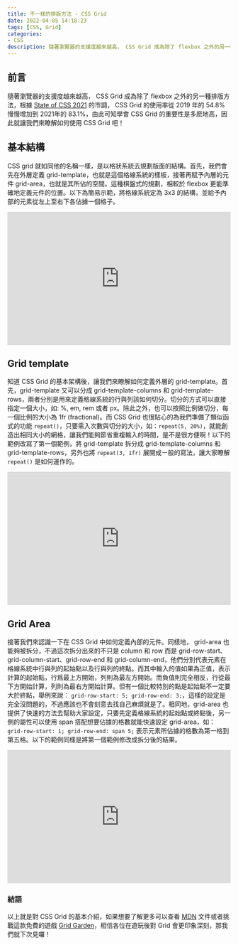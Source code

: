 ```yaml
---
title: 不一樣的排版方法 - CSS Grid
date: 2022-04-05 14:18:23
tags: [CSS, Grid]
categories:
- CSS
description: 隨著瀏覽器的支援度越來越高， CSS Grid 成為除了 flexbox 之外的另一種排版方法，根據 [State of CSS 2021](https://2021.stateofcss.com/en-US/features/layout/#grid) 的市調， CSS Grid 的使用率從 2019 年的 54.8% 慢慢增加到 2021年的 83.1%，由此可知學會 CSS Grid 的重要性是多麽地高，因此就讓我們來瞭解如何使用 CSS Grid 吧！
---
```

## 前言

隨著瀏覽器的支援度越來越高， CSS Grid 成為除了 flexbox 之外的另一種排版方法，根據 [State of CSS 2021](https://2021.stateofcss.com/en-US/features/layout/#grid) 的市調， CSS Grid 的使用率從 2019 年的 54.8% 慢慢增加到 2021年的 83.1%，由此可知學會 CSS Grid 的重要性是多麽地高，因此就讓我們來瞭解如何使用 CSS Grid 吧！

## 基本結構

CSS grid 就如同他的名稱一樣，是以格狀系統去規劃版面的結構。首先，我們會先在外層定義 grid-template，也就是這個格線系統的樣板，接著再賦予內層的元件 grid-area，也就是其所佔的空間。這種棋盤式的規劃，相較於 flexbox 更能準確地定義元件的位置。以下為簡易示範，將格線系統定為 3x3 的結構，並給予內部的元素從左上至右下各佔據一個格子。

<iframe height="300" style="width: 100%;" scrolling="no" title="Grid template 1" src="https://codepen.io/TimmyLin/embed/WNddVwb?default-tab=css%2Cresult" frameborder="no" loading="lazy" allowtransparency="true" allowfullscreen="true">
  See the Pen <a href="https://codepen.io/TimmyLin/pen/WNddVwb">
  Grid template 1</a> by HungJengLin (<a href="https://codepen.io/TimmyLin">@TimmyLin</a>)
  on <a href="https://codepen.io">CodePen</a>.
</iframe>

## Grid template

知道 CSS Grid 的基本架構後，讓我們來瞭解如何定義外層的 grid-template。首先，grid-template 又可以分成 grid-template-columns 和 grid-template-rows，兩者分別是用來定義格線系統的行與列該如何切分。切分的方式可以直接指定一個大小，如: %, em, rem 或者 px。除此之外，也可以按照比例做切分，每一個比例的大小為 1fr (fractional)。而 CSS Grid 也很貼心的為我們準備了類似函式的功能 `repeat()`，只要需入次數與切分的大小，如：`repeat(5, 20%)`，就能創造出相同大小的網格，讓我們能夠節省重複輸入的時間，是不是很方便啊！以下的範例改寫了第一個範例，將 grid-template 拆分成 grid-template-columns 和 grid-template-rows，另外也將 `repeat(3, 1fr)` 展開成ㄧ般的寫法，讓大家瞭解 `repeat()` 是如何運作的。

<iframe height="300" style="width: 100%;" scrolling="no" title="Grid template 1" src="https://codepen.io/TimmyLin/embed/KKZZOWz?default-tab=css%2Cresult" frameborder="no" loading="lazy" allowtransparency="true" allowfullscreen="true">
  See the Pen <a href="https://codepen.io/TimmyLin/pen/KKZZOWz">
  Grid template 1</a> by HungJengLin (<a href="https://codepen.io/TimmyLin">@TimmyLin</a>)
  on <a href="https://codepen.io">CodePen</a>.
</iframe>

## Grid Area

接著我們來認識一下在 CSS Grid 中如何定義內部的元件。同樣地， grid-area 也能夠被拆分，不過這次拆分出來的不只是 column 和 row 而是 grid-row-start、grid-column-start、grid-row-end 和 grid-column-end，他們分別代表元素在格線系統中行與列的起始點以及行與列的終點。而其中輸入的值如果為正值，表示計算的起始點，行爲最上方開始，列則為最左方開始。而負值則完全相反，行從最下方開始計算，列則為最右方開始計算。但有一個比較特別的點是起始點不一定要大於終點，舉例來說： `grid-row-start: 5; grid-row-end: 3;`，這樣的設定是完全沒問題的，不過應該也不會刻意去找自己麻煩就是了。相同地，grid-area 也提供了快速的方法去幫助大家設定，只要先定義格線系統的起始點或終點後，另一側的屬性可以使用 span 搭配想要佔據的格數就能快速設定 grid-area，如： `grid-row-start: 1; grid-row-end: span 5;` 表示元素所佔據的格數為第一格到第五格。以下的範例同樣是將第一個範例修改成拆分後的結果。

<iframe height="300" style="width: 100%;" scrolling="no" title="Grid template 2" src="https://codepen.io/TimmyLin/embed/mdpXJmV?default-tab=css%2Cresult" frameborder="no" loading="lazy" allowtransparency="true" allowfullscreen="true">
  See the Pen <a href="https://codepen.io/TimmyLin/pen/mdpXJmV">
  Grid template 2</a> by HungJengLin (<a href="https://codepen.io/TimmyLin">@TimmyLin</a>)
  on <a href="https://codepen.io">CodePen</a>.
</iframe>

### 結語

以上就是對 CSS Grid 的基本介紹，如果想要了解更多可以查看 [MDN](https://developer.mozilla.org/en-US/docs/Web/CSS/CSS_Grid_Layout) 文件或者挑戰這款免費的遊戲 [Grid Garden](https://cssgridgarden.com/)，相信各位在遊玩後對 Grid 會更印象深刻，那我們就下次見囉！
